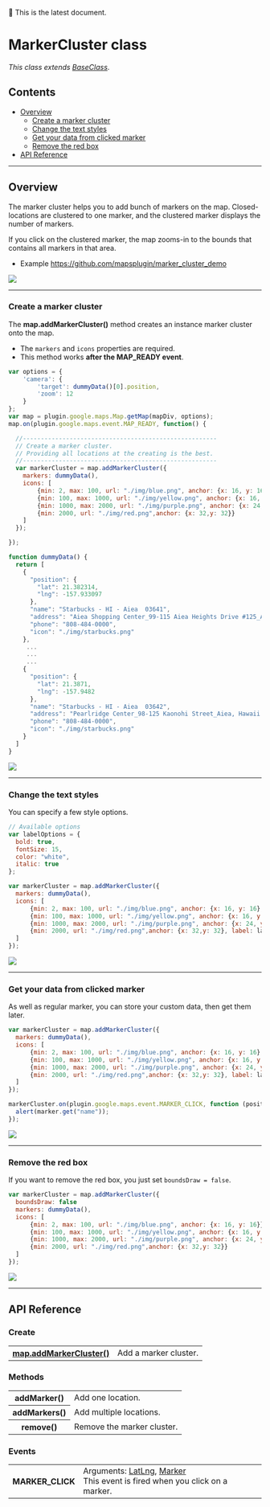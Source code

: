 :green_heart: This is the latest document.

# MarkerCluster class

_This class extends [BaseClass](../BaseClass/README.md)_.

## Contents

  - <a href="#overview">Overview</a>
    - <a href="#create-a-marker-cluster">Create a marker cluster</a>
    - <a href="#change-the-text-styles">Change the text styles</a>
    - <a href="#get-your-data-from-clicked-marker">Get your data from clicked marker</a>
    - <a href="#remove-the-red-box">Remove the red box</a>
  - <a href="#api-reference">API Reference</a>

------------------------------------------------------------

## Overview

The marker cluster helps you to add bunch of markers on the map.
Closed-locations are clustered to one marker, and the clustered marker displays the number of markers.

If you click on the clustered marker, the map zooms-in to the bounds that contains all markers in that area.

- Example
https://github.com/mapsplugin/marker_cluster_demo

![](cluster.gif)

------------------------------------------------------------

### Create a marker cluster

The **map.addMarkerCluster()** method creates an instance marker cluster onto the map.

- The `markers` and `icons` properties are required.
- This method works **after the MAP_READY event**.

```js
var options = {
    'camera': {
        'target': dummyData()[0].position,
        'zoom': 12
    }
};
var map = plugin.google.maps.Map.getMap(mapDiv, options);
map.on(plugin.google.maps.event.MAP_READY, function() {

  //------------------------------------------------------
  // Create a marker cluster.
  // Providing all locations at the creating is the best.
  //------------------------------------------------------
  var markerCluster = map.addMarkerCluster({
    markers: dummyData(),
    icons: [
        {min: 2, max: 100, url: "./img/blue.png", anchor: {x: 16, y: 16}},
        {min: 100, max: 1000, url: "./img/yellow.png", anchor: {x: 16, y: 16}},
        {min: 1000, max: 2000, url: "./img/purple.png", anchor: {x: 24, y: 24}},
        {min: 2000, url: "./img/red.png",anchor: {x: 32,y: 32}}
    ]
  });

});

function dummyData() {
  return [
    {
      "position": {
        "lat": 21.382314,
        "lng": -157.933097
      },
      "name": "Starbucks - HI - Aiea  03641",
      "address": "Aiea Shopping Center_99-115 Aiea Heights Drive #125_Aiea, Hawaii 96701",
      "phone": "808-484-0000",
      "icon": "./img/starbucks.png"
    },
     ...
     ...
     ...
    {
      "position": {
        "lat": 21.3871,
        "lng": -157.9482
      },
      "name": "Starbucks - HI - Aiea  03642",
      "address": "Pearlridge Center_98-125 Kaonohi Street_Aiea, Hawaii 96701",
      "phone": "808-484-0000",
      "icon": "./img/starbucks.png"
    }
  ]
}

```

![](example1.gif)

------------------------------------------------------------

### Change the text styles

You can specify a few style options.

```js
// Available options
var labelOptions = {
  bold: true,
  fontSize: 15,
  color: "white",
  italic: true
};

var markerCluster = map.addMarkerCluster({
  markers: dummyData(),
  icons: [
      {min: 2, max: 100, url: "./img/blue.png", anchor: {x: 16, y: 16}, label: labelOptions},
      {min: 100, max: 1000, url: "./img/yellow.png", anchor: {x: 16, y: 16}, label: labelOptions},
      {min: 1000, max: 2000, url: "./img/purple.png", anchor: {x: 24, y: 24}, label: labelOptions},
      {min: 2000, url: "./img/red.png",anchor: {x: 32,y: 32}, label: labelOptions}
  ]
});
```

![](example2.gif)

------------------------------------------------------------

### Get your data from clicked marker

As well as regular marker, you can store your custom data, then get them later.

```js
var markerCluster = map.addMarkerCluster({
  markers: dummyData(),
  icons: [
      {min: 2, max: 100, url: "./img/blue.png", anchor: {x: 16, y: 16}, label: labelOptions},
      {min: 100, max: 1000, url: "./img/yellow.png", anchor: {x: 16, y: 16}, label: labelOptions},
      {min: 1000, max: 2000, url: "./img/purple.png", anchor: {x: 24, y: 24}, label: labelOptions},
      {min: 2000, url: "./img/red.png",anchor: {x: 32,y: 32}, label: labelOptions}
  ]
});

markerCluster.on(plugin.google.maps.event.MARKER_CLICK, function (position, marker) {
  alert(marker.get("name"));
});

```

![](example3.gif)

------------------------------------------------------------

### Remove the red box

If you want to remove the red box, you just set `boundsDraw = false`.

```js
var markerCluster = map.addMarkerCluster({
  boundsDraw: false
  markers: dummyData(),
  icons: [
      {min: 2, max: 100, url: "./img/blue.png", anchor: {x: 16, y: 16}},
      {min: 100, max: 1000, url: "./img/yellow.png", anchor: {x: 16, y: 16}},
      {min: 1000, max: 2000, url: "./img/purple.png", anchor: {x: 24, y: 24}},
      {min: 2000, url: "./img/red.png",anchor: {x: 32,y: 32}}
  ]
});
```

![](example4.gif)

------------------------------------------------------------

## API Reference

### Create

<table>
  <tr>
    <th><a href="./addMarkerCluster/README.md">map.addMarkerCluster()</a></th>
    <td>Add a marker cluster.</td>
  </tr>
</table>


### Methods

<table>
  <tr>
    <th>addMarker()</th>
    <td>Add one location.</td>
  </tr>
  <tr>
    <th>addMarkers()</th>
    <td>Add multiple locations.</td>
  </tr>
  <tr>
    <th>remove()</th>
    <td>Remove the marker cluster.</td>
  </tr>
</table>


### Events

<table>
  <tr>
    <th>MARKER_CLICK</th>
    <td>Arguments:  <a href="../LatLng/README.md">LatLng</a>, <a href="../Marker/README.md">Marker</a><br>This event is fired when you click on a marker.</td>
  </tr>
</table>
